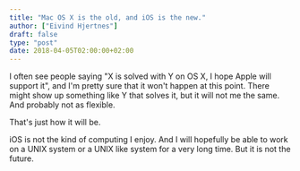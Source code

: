 ```yaml
---
title: "Mac OS X is the old, and iOS is the new."
author: ["Eivind Hjertnes"]
draft: false
type: "post"
date: 2018-04-05T02:00:00+02:00
---
```


I often see people saying "X is solved with Y on OS X, I hope Apple will
support it", and I'm pretty sure that it won't happen at this point.
There might show up something like Y that solves it, but it will not me
the same. And probably not as flexible.

That's just how it will be.

iOS is not the kind of computing I enjoy. And I will hopefully be able
to work on a UNIX system or a UNIX like system for a very long time. But
it is not the future.
